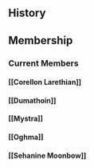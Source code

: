 ## History
## Membership
### Current Members
#### [[Corellon Larethian]]
#### [[Dumathoin]]
#### [[Mystra]]
#### [[Oghma]]
#### [[Sehanine Moonbow]]